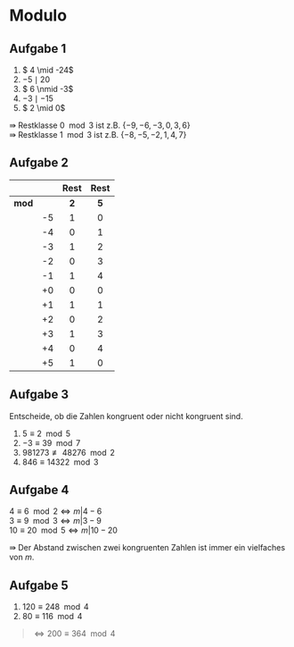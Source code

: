 # **Modulo**
## **Aufgabe 1**
1. $ 4 \mid -24$
2. $-5 \mid  20$
3. $ 6 \nmid -3$
4. $-3 \mid -15$
5. $ 2 \mid   0$

$\Rrightarrow$ Restklasse $0 \mod 3$ ist z.B. $\{-9, -6, -3, 0, 3, 6\}$\
$\Rrightarrow$ Restklasse $1 \mod 3$ ist z.B. $\{-8, -5, -2, 1, 4, 7\}$
## **Aufgabe 2**
|       |  |Rest |Rest |
|-------|:-|:---:|:---:|
|**mod**|  |**2**|**5**|
|       |-5|    1|    0|
|       |-4|    0|    1|
|       |-3|    1|    2|
|       |-2|    0|    3|
|       |-1|    1|    4|
|       |+0|    0|    0|
|       |+1|    1|    1|
|       |+2|    0|    2|
|       |+3|    1|    3|
|       |+4|    0|    4|
|       |+5|    1|    0|
## **Aufgabe 3**
Entscheide, ob die Zahlen kongruent oder nicht kongruent sind.
1. $5 \equiv 2 \mod 5$<br>
2. $-3 \equiv 39 \mod 7$<br>
3. $981273 \not\equiv 48276 \mod 2$<br>
4. $846 \equiv 14322 \mod 3$

## Aufgabe 4
$4 \equiv 6 \mod 2 \Leftrightarrow m | 4 - 6$<br>
$3 \equiv 9 \mod 3 \Leftrightarrow m | 3 - 9$<br>
$10 \equiv 20 \mod 5 \Leftrightarrow m | 10 - 20$<br>

$\Rrightarrow$ Der Abstand zwischen zwei kongruenten Zahlen ist immer ein vielfaches von $m$.

## Aufgabe 5
1. $120 \equiv 248 \mod 4$
2. $80 \equiv 116 \mod 4$
> $\Leftrightarrow 200 \equiv 364 \mod 4$
